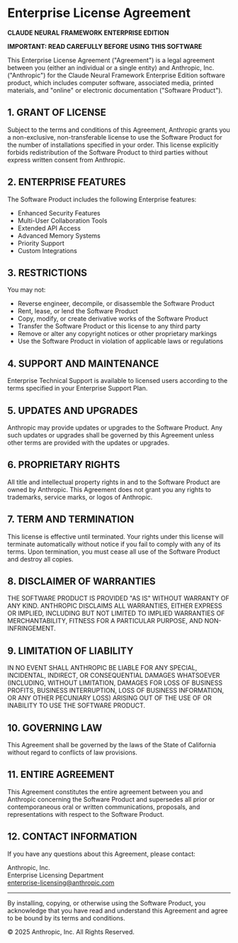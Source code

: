 # Enterprise License Agreement

**CLAUDE NEURAL FRAMEWORK ENTERPRISE EDITION**

**IMPORTANT: READ CAREFULLY BEFORE USING THIS SOFTWARE**

This Enterprise License Agreement ("Agreement") is a legal agreement between you (either an individual or a single entity) and Anthropic, Inc. ("Anthropic") for the Claude Neural Framework Enterprise Edition software product, which includes computer software, associated media, printed materials, and "online" or electronic documentation ("Software Product").

## 1. GRANT OF LICENSE

Subject to the terms and conditions of this Agreement, Anthropic grants you a non-exclusive, non-transferable license to use the Software Product for the number of installations specified in your order. This license explicitly forbids redistribution of the Software Product to third parties without express written consent from Anthropic.

## 2. ENTERPRISE FEATURES

The Software Product includes the following Enterprise features:
- Enhanced Security Features
- Multi-User Collaboration Tools
- Extended API Access
- Advanced Memory Systems
- Priority Support
- Custom Integrations

## 3. RESTRICTIONS

You may not:
- Reverse engineer, decompile, or disassemble the Software Product
- Rent, lease, or lend the Software Product
- Copy, modify, or create derivative works of the Software Product
- Transfer the Software Product or this license to any third party
- Remove or alter any copyright notices or other proprietary markings
- Use the Software Product in violation of applicable laws or regulations

## 4. SUPPORT AND MAINTENANCE

Enterprise Technical Support is available to licensed users according to the terms specified in your Enterprise Support Plan.

## 5. UPDATES AND UPGRADES

Anthropic may provide updates or upgrades to the Software Product. Any such updates or upgrades shall be governed by this Agreement unless other terms are provided with the updates or upgrades.

## 6. PROPRIETARY RIGHTS

All title and intellectual property rights in and to the Software Product are owned by Anthropic. This Agreement does not grant you any rights to trademarks, service marks, or logos of Anthropic.

## 7. TERM AND TERMINATION

This license is effective until terminated. Your rights under this license will terminate automatically without notice if you fail to comply with any of its terms. Upon termination, you must cease all use of the Software Product and destroy all copies.

## 8. DISCLAIMER OF WARRANTIES

THE SOFTWARE PRODUCT IS PROVIDED "AS IS" WITHOUT WARRANTY OF ANY KIND. ANTHROPIC DISCLAIMS ALL WARRANTIES, EITHER EXPRESS OR IMPLIED, INCLUDING BUT NOT LIMITED TO IMPLIED WARRANTIES OF MERCHANTABILITY, FITNESS FOR A PARTICULAR PURPOSE, AND NON-INFRINGEMENT.

## 9. LIMITATION OF LIABILITY

IN NO EVENT SHALL ANTHROPIC BE LIABLE FOR ANY SPECIAL, INCIDENTAL, INDIRECT, OR CONSEQUENTIAL DAMAGES WHATSOEVER (INCLUDING, WITHOUT LIMITATION, DAMAGES FOR LOSS OF BUSINESS PROFITS, BUSINESS INTERRUPTION, LOSS OF BUSINESS INFORMATION, OR ANY OTHER PECUNIARY LOSS) ARISING OUT OF THE USE OF OR INABILITY TO USE THE SOFTWARE PRODUCT.

## 10. GOVERNING LAW

This Agreement shall be governed by the laws of the State of California without regard to conflicts of law provisions.

## 11. ENTIRE AGREEMENT

This Agreement constitutes the entire agreement between you and Anthropic concerning the Software Product and supersedes all prior or contemporaneous oral or written communications, proposals, and representations with respect to the Software Product.

## 12. CONTACT INFORMATION

If you have any questions about this Agreement, please contact:

Anthropic, Inc.  
Enterprise Licensing Department  
enterprise-licensing@anthropic.com

---

By installing, copying, or otherwise using the Software Product, you acknowledge that you have read and understand this Agreement and agree to be bound by its terms and conditions.

© 2025 Anthropic, Inc. All Rights Reserved.